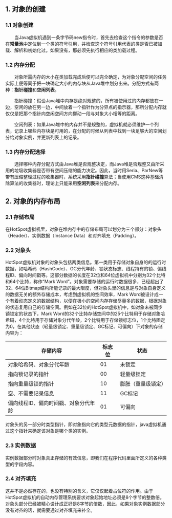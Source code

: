 ## 1. 对象的创建

### 1.1  对象创建

&emsp;&emsp;当Java虚拟机遇到一条字节码new指令时，首先去检查这个指令的参数是否在**常量池**中定位到一个类的符号引用，并检查这个符号引用代表的类是否已被加载、解析和初始化过。如果没有，那必须先执行相应的类加载过程。

### 1.2 内存分配

&emsp;&emsp;对象所需内存的大小在类加载完成后便可以完全确定，为对象分配空间的任务实际上便等同于把一块确定大小的内存块从Java堆中划分出来。分配方式有两种：**指针碰撞**和**空闲列表**。

&emsp;&emsp;指针碰撞：假设Java堆中内存是绝对规整的，所有被使用过的内存都放在一边，空闲的放在另一边，中间放着一个指针作为分界点的指示器，那所分配内存就仅仅是把那个指针向空闲空间方向挪动一段与对象大小相等的距离。

&emsp;&emsp;空闲列表：如果Java堆中的内存并不是规整的，虚拟机就必须维护一个列表，记录上哪些内存块是可用的，在分配的时候从列表中找到一块足够大的空间划分给对象实例，并更新列表上的记录。

### 1.3 内存分配选择

&emsp;&emsp;选择哪种内存分配方式由Java堆是否规整决定，而Java堆是否规整又由所采用的垃圾收集器是否带有空间压缩的能力决定。因此，当时用Seria、ParNew等带有压缩整理过程的收集器时，系统采用**指针碰撞**算法；当使用CMS这种基础清除算法的收集器时，理论上只能采用**空闲列表**来分配内存。

## 2. 对象的内存布局
### 2.1 存储布局

  在HotSpot虚拟机里，对象在堆内存中的存储布局可以划分为三个部分：对象头（Header）、实例数据（Instance Data）和对齐填充（Padding）。

### 2.2 对象头

  HotSpot虚拟机对象的对象头包括两类信息。第一类用于存储对象自身的的运行时数据，如哈希码（HashCode）、GC分代年龄、锁状态标志、线程持有的锁、偏线程ID、偏向时间戳等。这部分数据的长度在32位和64位虚拟机中分别为32个比特和64个比特，称作“Mark Word”。对象需要存储的运行时数据很多，已经超出了32、64位Bitmap结构所能记录的最大限度，但对象头里的信息是与对象自身定义的数据无关的额外存储成本，考虑到虚拟机的空间效率，Mark Word被设计成一个有着动态定义的数据结构，以便在极小的空间内存存储尽量多的数据，根据对象的状态复用自己的存储空间。例如在32位的HotSpot虚拟机中，如对象未被同步锁锁定的状态下，Mark Word的32个比特存储空间中的25个比特用于存储对象哈希码，4个比特用于存储对象分代年龄，2个比特用于存储锁标志位，1个比特固定为0，在其他状态（轻量级锁定、重量级锁定、GC标记、可偏向）下对象的存储内容为：

| 存储内容                             | 标志位 | 状态               |
| ------------------------------------ | ------ | ------------------ |
| 对象哈希码、对象分代年龄             | 01     | 未锁定             |
| 指向锁记录的指针                     | 00     | 轻量级锁定         |
| 指向重量级锁的指针                   | 10     | 膨胀（重量级锁定） |
| 空、不需要记录信息                   | 11     | GC标记             |
| 偏向线程ID、偏向时间戳、对象分代年龄 | 01     | 可偏向             |

  对象头的另一部分时类型指针，即对象指向它的类型元数据的指针，java虚拟机通过这个指针来确定该对象是哪个类的实例。

### 2.3 实例数据

  实例数据部分时对象真正存储的有效信息，即我们在程序代码里面所定义的各种类型的字段内容。

### 2.4 对齐填充

  这并不是必然存在的，也没有特别的含义，它仅仅起着占位符的作用。由于HotSpot虚拟机的自动内存管理系统要求对象起始地址必须是8个字节的整数倍。对象头部分已经被精心设计成正好是8字节的倍数，因此，如果对象实例数据部分没有对齐的话，就需要通过对齐填充来补全。